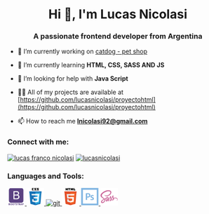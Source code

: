 <h1 align="center">Hi 👋, I'm Lucas Nicolasi</h1>
<h3 align="center">A passionate frontend developer from Argentina</h3>

- 🔭 I’m currently working on [catdog - pet shop](https://github.com/lucasnicolasi/proyectohtml/proyectohtml/)

- 🌱 I’m currently learning **HTML, CSS, SASS AND JS**

- 🤝 I’m looking for help with **Java Script**

- 👨‍💻 All of my projects are available at [https://github.com/lucasnicolasi/proyectohtml](https://github.com/lucasnicolasi/proyectohtml)

- 📫 How to reach me **lnicolasi92@gmail.com**

<h3 align="left">Connect with me:</h3>
<p align="left">
<a href="https://fb.com/lucas franco nicolasi" target="blank"><img align="center" src="https://raw.githubusercontent.com/rahuldkjain/github-profile-readme-generator/master/src/images/icons/Social/facebook.svg" alt="lucas franco nicolasi" height="30" width="40" /></a>
<a href="https://instagram.com/lucasnicolasi" target="blank"><img align="center" src="https://raw.githubusercontent.com/rahuldkjain/github-profile-readme-generator/master/src/images/icons/Social/instagram.svg" alt="lucasnicolasi" height="30" width="40" /></a>
</p>

<h3 align="left">Languages and Tools:</h3>
<p align="left"> <a href="https://getbootstrap.com" target="_blank" rel="noreferrer"> <img src="https://raw.githubusercontent.com/devicons/devicon/master/icons/bootstrap/bootstrap-plain-wordmark.svg" alt="bootstrap" width="40" height="40"/> </a> <a href="https://www.w3schools.com/css/" target="_blank" rel="noreferrer"> <img src="https://raw.githubusercontent.com/devicons/devicon/master/icons/css3/css3-original-wordmark.svg" alt="css3" width="40" height="40"/> </a> <a href="https://git-scm.com/" target="_blank" rel="noreferrer"> <img src="https://www.vectorlogo.zone/logos/git-scm/git-scm-icon.svg" alt="git" width="40" height="40"/> </a> <a href="https://www.w3.org/html/" target="_blank" rel="noreferrer"> <img src="https://raw.githubusercontent.com/devicons/devicon/master/icons/html5/html5-original-wordmark.svg" alt="html5" width="40" height="40"/> </a> <a href="https://www.photoshop.com/en" target="_blank" rel="noreferrer"> <img src="https://raw.githubusercontent.com/devicons/devicon/master/icons/photoshop/photoshop-line.svg" alt="photoshop" width="40" height="40"/> </a> <a href="https://sass-lang.com" target="_blank" rel="noreferrer"> <img src="https://raw.githubusercontent.com/devicons/devicon/master/icons/sass/sass-original.svg" alt="sass" width="40" height="40"/> </a> </p>

